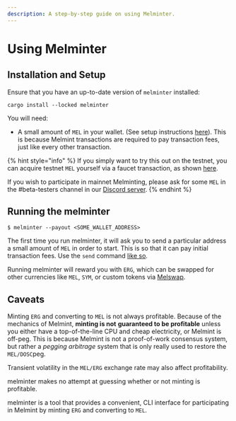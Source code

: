 ```yaml
---
description: A step-by-step guide on using Melminter.
---
```


# Using Melminter

## Installation and Setup

Ensure that you have an up-to-date version of `melminter` installed:

```shell-session
cargo install --locked melminter
```

You will need:

* A small amount of `MEL` in your wallet. (See setup instructions [here](../../../using-wallets/getting-started.md)). This is because Melmint transactions are required to pay transaction fees, just like every other transaction.

{% hint style="info" %}
If you simply want to try this out on the testnet, you can acquire testnet `MEL` yourself via a faucet transaction, as shown [here](../../../using-wallets/getting-started.md#fund-wallet).

If you wish to participate in mainnet Melminting, please ask for some `MEL` in the #beta-testers channel in our [Discord server](https://discord.gg/UXhxujHH).
{% endhint %}

## Running the melminter

```shell-session
$ melminter --payout <SOME_WALLET_ADDRESS>
```

The first time you run melminter, it will ask you to send a particular address a small amount of `MEL` in order to start. This is so that it can pay initial transaction fees. Use the `send` command [like so](../../../using-wallets/getting-started.md#send-funds).&#x20;

Running melminter will reward you with `ERG`, which can be swapped for other currencies like `MEL`, `SYM`, or custom tokens via [Melswap](../../../using-wallets/melswap-guide.md).



## Caveats

Minting `ERG` and converting to `MEL` is not always profitable. Because of the mechanics of Melmint, **minting is not** **guaranteed to be profitable** unless you either have a top-of-the-line CPU and cheap electricity, or Melmint is off-peg. This is because Melmint is not a proof-of-work consensus system, but rather a _pegging arbitrage_ system that is only really used to restore the `MEL/DOSC`peg.

Transient volatility in the `MEL/ERG` exchange rate may also affect profitability.

melminter makes no attempt at guessing whether or not minting is profitable.

melminter is a tool that provides a convenient, CLI interface for participating in Melmint by minting `ERG` and converting to `MEL`.
